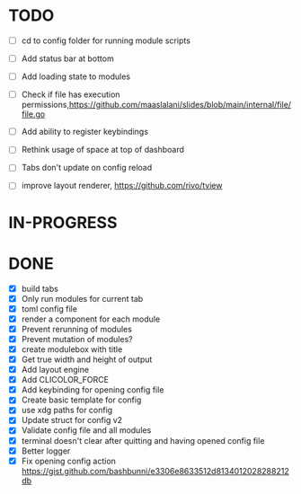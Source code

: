 # TODO

- [ ] cd to config folder for running module scripts
- [ ] Add status bar at bottom
- [ ] Add loading state to modules
- [ ] Check if file has execution permissions,https://github.com/maaslalani/slides/blob/main/internal/file/file.go
- [ ] Add ability to register keybindings
- [ ] Rethink usage of space at top of dashboard
- [ ] Tabs don't update on config reload

- [ ] improve layout renderer, https://github.com/rivo/tview

# IN-PROGRESS

# DONE

- [x] build tabs
- [x] Only run modules for current tab
- [x] toml config file
- [x] render a component for each module
- [x] Prevent rerunning of modules
- [x] Prevent mutation of modules?
- [x] create modulebox with title
- [x] Get true width and height of output
- [x] Add layout engine
- [x] Add CLICOLOR_FORCE
- [x] Add keybinding for opening config file
- [x] Create basic template for config
- [x] use xdg paths for config
- [x] Update struct for config v2
- [x] Validate config file and all modules
- [x] terminal doesn't clear after quitting and having opened config file
- [x] Better logger
- [x] Fix opening config action https://gist.github.com/bashbunni/e3306e8633512d8134012028288212db
